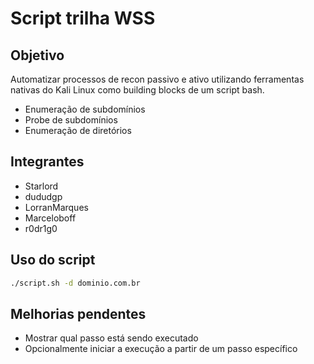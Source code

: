 # Script trilha WSS

## Objetivo

Automatizar processos de recon passivo e ativo utilizando ferramentas nativas do Kali Linux como building blocks de um script bash.

- Enumeração de subdomínios
- Probe de subdomínios
- Enumeração de diretórios

## Integrantes

- Starlord
- dududgp
- LorranMarques
- Marceloboff
- r0dr1g0

## Uso do script

```bash
./script.sh -d dominio.com.br
```

## Melhorias pendentes

- Mostrar qual passo está sendo executado
- Opcionalmente iniciar a execução a partir de um passo específico
